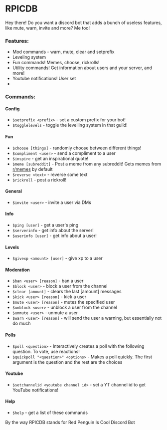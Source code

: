# RPICDB
Hey there! Do you want a discord bot that adds a bunch of useless features, like mute, warn, invite and more? Me too!

### Features:

* Mod commands - warn, mute, clear and setprefix
* Leveling system
* Fun commands! Memes, choose, rickrolls!
* Utility commands! Get information about users and your server, and more!
* Youtube notifications! User set
* 

### Commands:

#### Config
*   `$setprefix <prefix>` - set a custom prefix for your bot!
*   `$togglelevels` - toggle the levelling system in that guild!
#### Fun
*   `$choose [things]` - randomly choose between different things!
*   `$compliment <user>` - send a compliment to a user
*   `$inspire` - get an inspirational quote!
*   `$meme [subreddit]` - Post a meme from any subreddit! Gets memes from [r/memes](https://reddit.com/r/memes) by default
*   `$reverse <text>` - reverse some text
*   `$rickroll` - post a rickroll!
#### General
*   `$invite <user>` - invite a user via DMs
#### Info
* `$ping [user]` - get a user's ping
* `$serverinfo` - get info about the server!
* `$userinfo [user]` - get info about a user!
#### Levels
* `$givexp <amount> [user]` - give xp to a user
#### Moderation
* `$ban <user> [reason]` - ban a user
* `$block <user>` - block a user from the channel
* `$clear [amount]` - clears the last [amount] messages
* `$kick <user> [reason]` - kick a user
* `$mute <user> [reason]` - mutes the specified user
* `$unblock <user>` - unblock a user from the channel
* `$unmute <user>` - unmute a user
* `$warn <user> [reason]` - will send the user a warning, but essentially not do much
#### Polls
* `$poll <question>` - Interactively creates a poll with the following question. To vote, use reactions!
* `$quickpoll "<question>" <options>` - Makes a poll quickly. The first argument is the question and the rest are the choices
#### Youtube
* `$setchannelid <youtube channel id>` - set a YT channel id to get YouTube notifications!
#### Help
* `$help` - get a list of these commands

By the way RPICDB stands for Red Penguin Is Cool Discord Bot